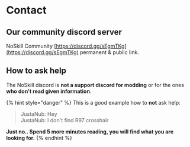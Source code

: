 # Contact

## Our community discord server

NoSkill Community [https://discord.gg/sEgmTKg](https://discord.gg/sEgmTKg) permanent & public link.

## How to ask help

The NoSkill discord is **not a support discord for modding** or for the ones **who don't read given information**. 

{% hint style="danger" %}
This is a good example how to **not** ask help:

> JustaNub: Hey  
> JustaNub: I don't find R97 crosshair

**Just no.. Spend 5 more minutes reading, you will find what you are looking for.**
{% endhint %}

